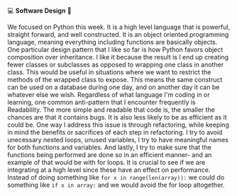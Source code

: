 ﻿:computer:  **Software Design** :floppy_disk:  

We focused on Python this week.  It is a high level language that is powerful, straight forward, and well constructed.  It is an object oriented programming language, meaning everything including functions are basically objects. One particular design pattern that I like so far is how Python favors object composition over inheritance.  I like it because the result is I end up creating fewer classes or subclasses as opposed to wrapping one class in another class.  This would be useful in situations where we want to restrict the methods of the wrapped class to expose.  This means the same construct can be used on a database during one day, and on another day it can be whatever else we wish. Regardless of what language I'm coding in or learning, one common anti-pattern that I encounter frequently is Readability.  The more simple and readable that code is, the smaller the chances are that it contains bugs.  It is also less likely to be as efficient as it could be.  One way I address this issue is through refactoring,  while keeping in mind the benefits or sacrifices of each step in refactoring.  I try to avoid unecessary nested loops, unused variables, I try to have meaningful names for both functions and variables.  And lastly, I try to make sure that the functions being performed are done so in an efficient manner- and an example of that would be with for loops.  It is crucial to see if we are integrating at a high level since these have an effect on performance.  Instead of doing something like `for x in range(len(array)):` we could do something like `if x in array:` and we would avoid the for loop altogether.
